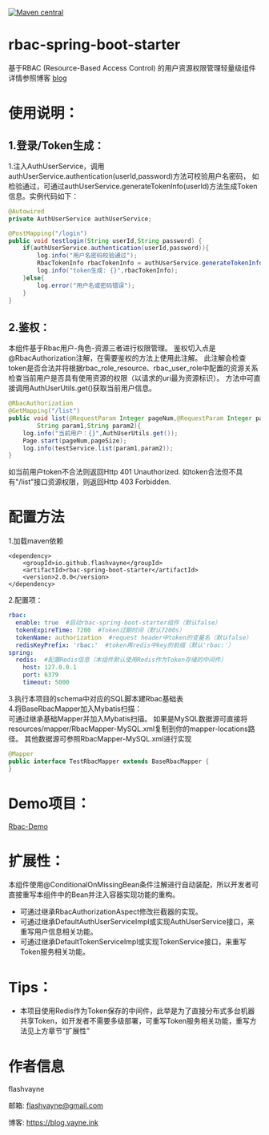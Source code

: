 [![Maven central](https://maven-badges.herokuapp.com/maven-central/io.github.flashvayne/rbac-spring-boot-starter/badge.svg)](https://maven-badges.herokuapp.com/maven-central/io.github.flashvayne/rbac-spring-boot-starter)
# rbac-spring-boot-starter

基于RBAC (Resource-Based Access Control) 的用户资源权限管理轻量级组件  
详情参照博客 [blog](https://blog.vayne.ink/2022/02/06/rbac-spring-boot-starter)
# 使用说明：

## 1.登录/Token生成：
1.注入AuthUserService，调用authUserService.authentication(userId,password)方法可校验用户名密码，
如检验通过，可通过authUserService.generateTokenInfo(userId)方法生成Token信息。实例代码如下：
```java
@Autowired
private AuthUserService authUserService;

@PostMapping("/login")
public void testlogin(String userId,String password) {
    if(authUserService.authentication(userId,password)){
        log.info("用户名密码校验通过");
        RbacTokenInfo rbacTokenInfo = authUserService.generateTokenInfo(userId);
        log.info("token生成: {}",rbacTokenInfo);
    }else{
        log.error("用户名或密码错误");
    }
}
```

## 2.鉴权：
本组件基于Rbac用户-角色-资源三者进行权限管理。
鉴权切入点是@RbacAuthorization注解，在需要鉴权的方法上使用此注解。
此注解会检查token是否合法并将根据rbac_role_resource、rbac_user_role中配置的资源关系检查当前用户是否具有使用资源的权限（以请求的uri最为资源标识）。
方法中可直接调用AuthUserUtils.get()获取当前用户信息。
```java
@RbacAuthorization
@GetMapping("/list")
public void list(@RequestParam Integer pageNum,@RequestParam Integer pageSize,
        String param1,String param2){
    log.info("当前用户：{}",AuthUserUtils.get());
    Page.start(pageNum,pageSize);
    log.info(testService.list(param1,param2));
}
```
如当前用户token不合法则返回Http 401 Unauthorized.
如token合法但不具有"/list"接口资源权限，则返回Http 403 Forbidden.


# 配置方法
1.加载maven依赖
```pom
<dependency>
    <groupId>io.github.flashvayne</groupId>
    <artifactId>rbac-spring-boot-starter</artifactId>
    <version>2.0.0</version>
</dependency>
```
2.配置项：
```yml
rbac:
  enable: true  #启动rbac-spring-boot-starter组件（默认false）
  tokenExpireTime: 7200  #Token过期时间（默认7200s）
  tokenName: authorization  #request header中token的变量名（默认false）
  redisKeyPrefix: 'rbac:'  #token再redis中key的前缀（默认'rbac:'）
spring:
  redis:  #配置Redis信息（本组件默认使用Redis作为Token存储的中间件）
    host: 127.0.0.1
    port: 6379
    timeout: 5000
```
3.执行本项目的schema中对应的SQL脚本建Rbac基础表  
4.将BaseRbacMapper加入Mybatis扫描：  
可通过继承基础Mapper并加入Mybatis扫描。
如果是MySQL数据源可直接将resources/mapper/RbacMapper-MySQL.xml复制到你的mapper-locations路径。
其他数据源可参照RbacMapper-MySQL.xml进行实现
```java
@Mapper
public interface TestRbacMapper extends BaseRbacMapper {
}
```

# Demo项目：
[Rbac-Demo](https://github.com/flashvayne/rbac-demo)

# 扩展性：
本组件使用@ConditionalOnMissingBean条件注解进行自动装配，所以开发者可直接重写本组件中的Bean并注入容器实现功能的重构。
+ 可通过继承RbacAuthorizationAspect修改拦截器的实现。
+ 可通过继承DefaultAuthUserServiceImpl或实现AuthUserService接口，来重写用户信息相关功能。
+ 可通过继承DefaultTokenServiceImpl或实现TokenService接口，来重写Token服务相关功能。

# Tips：
+ 本项目使用Redis作为Token保存的中间件，此举是为了直接分布式多台机器共享Token，如开发者不需要多级部署，可重写Token服务相关功能，重写方法见上方章节“扩展性”

# 作者信息
flashvayne

邮箱: flashvayne@gmail.com

博客: https://blog.vayne.ink
